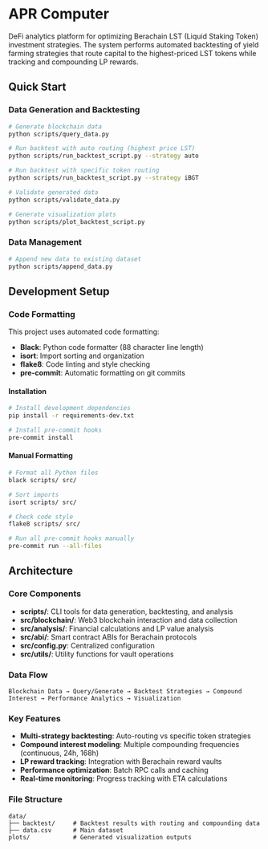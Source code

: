 # APR Computer

DeFi analytics platform for optimizing Berachain LST (Liquid Staking Token) investment strategies. The system performs automated backtesting of yield farming strategies that route capital to the highest-priced LST tokens while tracking and compounding LP rewards.

## Quick Start

### Data Generation and Backtesting

```bash
# Generate blockchain data
python scripts/query_data.py

# Run backtest with auto routing (highest price LST)
python scripts/run_backtest_script.py --strategy auto

# Run backtest with specific token routing
python scripts/run_backtest_script.py --strategy iBGT

# Validate generated data
python scripts/validate_data.py

# Generate visualization plots
python scripts/plot_backtest_script.py
```

### Data Management

```bash
# Append new data to existing dataset
python scripts/append_data.py
```

## Development Setup

### Code Formatting

This project uses automated code formatting:

- **Black**: Python code formatter (88 character line length)
- **isort**: Import sorting and organization
- **flake8**: Code linting and style checking
- **pre-commit**: Automatic formatting on git commits

#### Installation

```bash
# Install development dependencies
pip install -r requirements-dev.txt

# Install pre-commit hooks
pre-commit install
```

#### Manual Formatting

```bash
# Format all Python files
black scripts/ src/

# Sort imports
isort scripts/ src/

# Check code style
flake8 scripts/ src/

# Run all pre-commit hooks manually
pre-commit run --all-files
```

## Architecture

### Core Components
- **scripts/**: CLI tools for data generation, backtesting, and analysis
- **src/blockchain/**: Web3 blockchain interaction and data collection
- **src/analysis/**: Financial calculations and LP value analysis
- **src/abi/**: Smart contract ABIs for Berachain protocols
- **src/config.py**: Centralized configuration
- **src/utils/**: Utility functions for vault operations

### Data Flow
```
Blockchain Data → Query/Generate → Backtest Strategies → Compound Interest → Performance Analytics → Visualization
```

### Key Features
- **Multi-strategy backtesting**: Auto-routing vs specific token strategies
- **Compound interest modeling**: Multiple compounding frequencies (continuous, 24h, 168h)
- **LP reward tracking**: Integration with Berachain reward vaults
- **Performance optimization**: Batch RPC calls and caching
- **Real-time monitoring**: Progress tracking with ETA calculations

### File Structure
```
data/
├── backtest/     # Backtest results with routing and compounding data
├── data.csv      # Main dataset
plots/            # Generated visualization outputs
```

